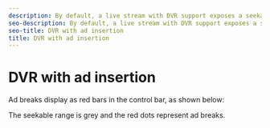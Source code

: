 ```yaml
---
description: By default, a live stream with DVR support exposes a seekable range in which the viewer can pause and seek.
seo-description: By default, a live stream with DVR support exposes a seekable range in which the viewer can pause and seek.
seo-title: DVR with ad insertion
title: DVR with ad insertion
---
```


# DVR with ad insertion

Ad breaks display as red bars in the control bar, as shown below:



The seekable range is grey and the red dots represent ad breaks.

